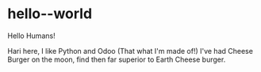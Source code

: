 # hello--world

Hello Humans!

Hari here, I like Python and Odoo (That what I'm made of!)
I've had Cheese Burger on the moon, find then far superior to Earth Cheese burger.
